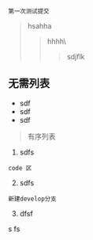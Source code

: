 ```$xslt
第一次测试提交
```
> hsahha
>> hhhh\
>>> sdjflk
## 无需列表
* sdf
* sdf
* sdf
> 有序列表
1. sdfs
```$xslt
code 区
```
2. sdfs
```$xslt
新建develop分支
```
3. dfsf

s
fs